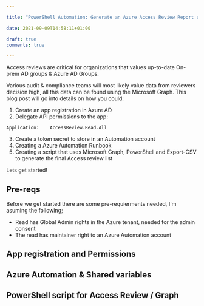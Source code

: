 ```yaml
--- 

title: "PowerShell Automation: Generate an Azure Access Review Report using Microsoft Graph!" 

date: 2021-09-09T14:58:11+01:00 

draft: true
comments: true

--- 
```

Access reviews are critical for organizations that values up-to-date On-prem AD groups & Azure AD Groups.

Various audit & compliance teams will most likely value data from reviewers decision high, all this data can be found using the Microsoft Graph. This blog post will go into details on how you could:

1. Create an app registration in Azure AD
2. Delegate API permissions to the app:
``` 
Application:	AccessReview.Read.All
```
3. Create a token secret to store in an Automation account
4. Creating a Azure Automation Runbook
5. Creating a script that uses Microsoft Graph, PowerShell and Export-CSV to generate the final Access review list

Lets get started!

## Pre-reqs

Before we get started there are some pre-requierments needed, I'm asuming the following;
* Read has Global Admin rights in the Azure tenant, needed for the admin consent
* The read has maintainer right to an Azure Automation account


## App registration and Permissions

## Azure Automation & Shared variables

## PowerShell script for Access Review / Graph

 

## 